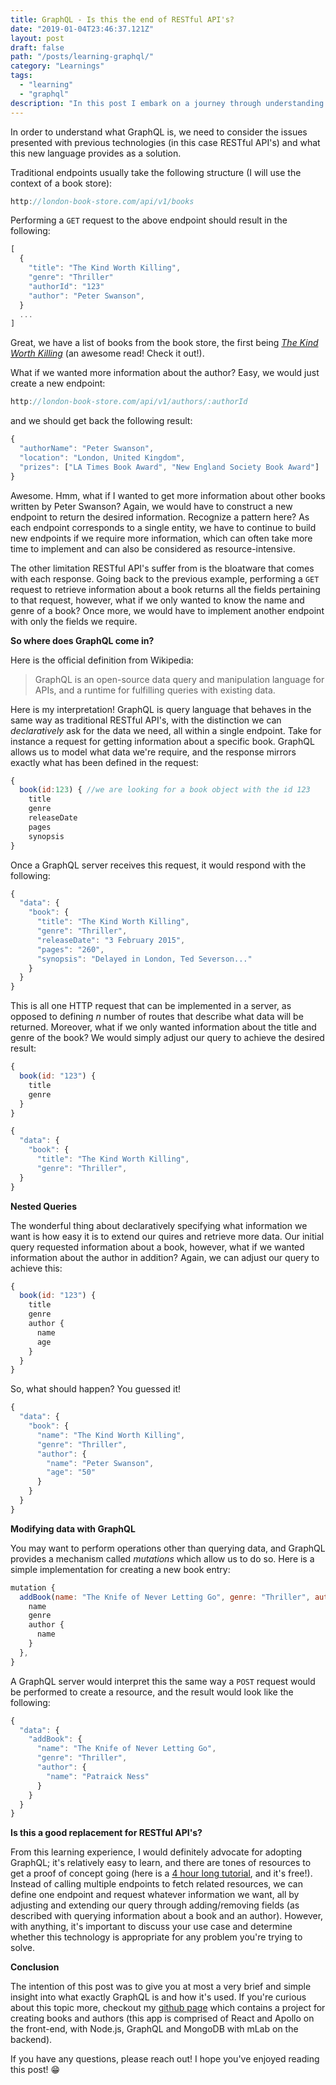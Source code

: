 ```yaml
---
title: GraphQL - Is this the end of RESTful API's?
date: "2019-01-04T23:46:37.121Z"
layout: post
draft: false
path: "/posts/learning-graphql/"
category: "Learnings"
tags:
  - "learning"
  - "graphql"
description: "In this post I embark on a journey through understanding and demystifying GraphQL, and I discuss whether this may be a good replacement for traditional RESTFul design. Read and comment!"
---
```

In order to understand what GraphQL is, we need to consider the issues presented with previous technologies (in this case RESTful API's) and what this new language provides as a solution.

Traditional endpoints usually take the following structure (I will use the context of a book store):
```javascript
http://london-book-store.com/api/v1/books
```
Performing a `GET` request to the above endpoint should result in the following:
```javascript
[
  {
    "title": "The Kind Worth Killing",
    "genre": "Thriller"
    "authorId": "123"
    "author": "Peter Swanson",
  }
  ...
]
```

Great, we have a list of books from the book store, the first being [ _The Kind Worth Killing_](https://www.amazon.co.uk/Kind-Worth-Killing-Peter-Swanson/dp/057130219X) (an awesome read! Check it out!).

What if we wanted more information about the author? Easy, we would just create a new endpoint:

```javascript
http://london-book-store.com/api/v1/authors/:authorId
```
and we should get back the following result:

```javascript
{
  "authorName": "Peter Swanson",
  "location": "London, United Kingdom",
  "prizes": ["LA Times Book Award", "New England Society Book Award"]
}
```

Awesome. Hmm, what if I wanted to get more information about other books written by Peter Swanson? Again, we would have to construct a new endpoint to return the desired information. Recognize a pattern here? As each endpoint corresponds to a single entity,  we have to continue to build new endpoints if we require more information, which can often take more time to implement and can also be considered as resource-intensive. 

The other limitation RESTful API's suffer from is the bloatware that comes with each response. Going back to the previous example, performing a `GET` request to retrieve information about a book returns all the fields pertaining to that request, however, what if we only wanted to know the name and genre of a book? Once more, we would have to implement another endpoint with only the fields we require. 

**So where does GraphQL come in?**

Here is the official definition from Wikipedia:

> GraphQL is an open-source data query and manipulation language for APIs, and a runtime for fulfilling queries with existing data.

Here is my interpretation! GraphQL is query language that behaves in the same way as traditional RESTful API's, with the distinction we can _declaratively_ ask for the data we need, all within a single endpoint. Take for instance a request for getting information about a specific book. GraphQL allows us to model what data we're require, and the response mirrors exactly what has been defined in the request:

```javascript
{
  book(id:123) { //we are looking for a book object with the id 123
    title
    genre
    releaseDate
    pages
    synopsis
}
```
Once a GraphQL server receives this request, it would respond with the following:

```javascript
{
  "data": {
    "book": {
      "title": "The Kind Worth Killing",
      "genre": "Thriller",
      "releaseDate": "3 February 2015",
      "pages": "260",
      "synopsis": "Delayed in London, Ted Severson..."
    }
  }
}
```

This is all one HTTP request that can be implemented in a server, as opposed to defining _n_ number of routes that describe what data will be returned. Moreover, what if we only wanted information about the title and genre of the book? We would simply adjust our query to achieve the desired result:

```javascript
{
  book(id: "123") {
    title
    genre
  }
}
```

```javascript
{
  "data": {
    "book": {
      "title": "The Kind Worth Killing",
      "genre": "Thriller",
  }
}
```

**Nested Queries**

The wonderful thing about declaratively specifying what information we want is how easy it is to extend our quires and retrieve more data. Our initial query requested information about a book, however, what if we wanted information about the author in addition? Again, we can adjust our query to achieve this:

```javascript
{
  book(id: "123") {
    title
    genre
    author {
      name
      age
    }
  }
}
```

So, what should happen? You guessed it!

```javascript
{
  "data": {
    "book": {
      "name": "The Kind Worth Killing",
      "genre": "Thriller",
      "author": {
        "name": "Peter Swanson",
        "age": "50"
      }
    }
  }
}
```

**Modifying data with GraphQL**

You may want to perform operations other than querying data, and GraphQL provides a mechanism called _mutations_ which allow us to do so. Here is a simple implementation for creating a new book entry:

```javascript
mutation {
  addBook(name: "The Knife of Never Letting Go", genre: "Thriller", author:"Patraick Ness") {
    name
    genre
    author {
      name
    }
  },
}
```

A GraphQL server would interpret this the same way a `POST` request would be performed to create a resource, and the result would look like the following:

```javascript
{
  "data": {
    "addBook": {
      "name": "The Knife of Never Letting Go",
      "genre": "Thriller",
      "author": {
        "name": "Patraick Ness"
      }
    }
  }
}
```

**Is this a good replacement for RESTful API's?**

From this learning experience, I would definitely advocate for adopting GraphQL; it's relatively easy to learn, and there are tones of resources to get a proof of concept going (here is a [4 hour long tutorial](https://www.youtube.com/watch?v=ed8SzALpx1Q&t=10057s), and it's free!). Instead of calling multiple endpoints to fetch related resources, we can define one endpoint and request whatever information we want, all by adjusting and extending our query through adding/removing fields (as described with querying information about a book and an author). However, with anything, it's important to discuss your use case and determine whether this technology is appropriate for any problem you're trying to solve.

**Conclusion**

The intention of this post was to give you at most a very brief and simple insight into what exactly GraphQL is and how it's used. If you're curious about this topic more, checkout my [github page](https://github.com/paulmbw/learning-graphql) which contains a project for creating books and authors (this app is comprised of React and Apollo on the front-end, with Node.js, GraphQL and MongoDB with mLab on the backend).

If you have any questions, please reach out! I hope you've enjoyed reading this post! 😁
